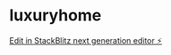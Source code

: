 # luxuryhome

[Edit in StackBlitz next generation editor ⚡️](https://stackblitz.com/~/github.com/GuadalupeSoria/luxuryhome)